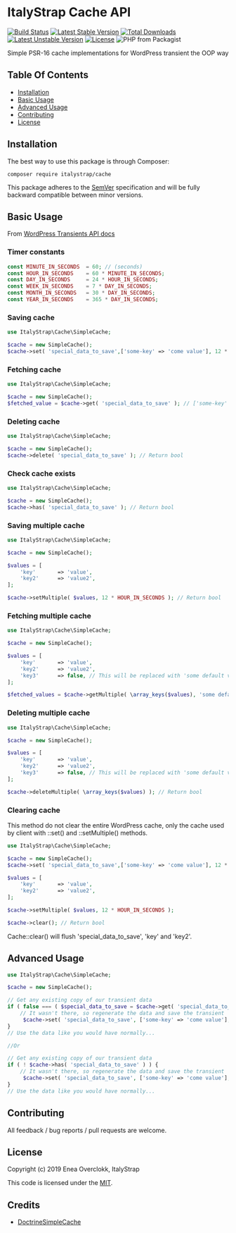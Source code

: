 # ItalyStrap Cache API

[![Build Status](https://travis-ci.org/ItalyStrap/cache.svg?branch=master)](https://travis-ci.org/ItalyStrap/cache)
[![Latest Stable Version](https://img.shields.io/packagist/v/italystrap/cache.svg)](https://packagist.org/packages/italystrap/cache)
[![Total Downloads](https://img.shields.io/packagist/dt/italystrap/cache.svg)](https://packagist.org/packages/italystrap/cache)
[![Latest Unstable Version](https://img.shields.io/packagist/vpre/italystrap/cache.svg)](https://packagist.org/packages/italystrap/cache)
[![License](https://img.shields.io/packagist/l/italystrap/cache.svg)](https://packagist.org/packages/italystrap/cache)
![PHP from Packagist](https://img.shields.io/packagist/php-v/italystrap/cache)

Simple PSR-16 cache implementations for WordPress transient the OOP way

## Table Of Contents

* [Installation](#installation)
* [Basic Usage](#basic-usage)
* [Advanced Usage](#advanced-usage)
* [Contributing](#contributing)
* [License](#license)

## Installation

The best way to use this package is through Composer:

```CMD
composer require italystrap/cache
```
This package adheres to the [SemVer](http://semver.org/) specification and will be fully backward compatible between minor versions.

## Basic Usage

From [WordPress Transients API docs](https://codex.wordpress.org/Transients_API)

### Timer constants

```php
const MINUTE_IN_SECONDS  = 60; // (seconds)
const HOUR_IN_SECONDS    = 60 * MINUTE_IN_SECONDS;
const DAY_IN_SECONDS     = 24 * HOUR_IN_SECONDS;
const WEEK_IN_SECONDS    = 7 * DAY_IN_SECONDS;
const MONTH_IN_SECONDS   = 30 * DAY_IN_SECONDS;
const YEAR_IN_SECONDS    = 365 * DAY_IN_SECONDS;
```

### Saving cache

```php
use ItalyStrap\Cache\SimpleCache;

$cache = new SimpleCache();
$cache->set( 'special_data_to_save',['some-key' => 'come value'], 12 * HOUR_IN_SECONDS ); // Return bool
```

### Fetching cache

```php
use ItalyStrap\Cache\SimpleCache;

$cache = new SimpleCache();
$fetched_value = $cache->get( 'special_data_to_save' ); // ['some-key' => 'come value']
```

### Deleting cache

```php
use ItalyStrap\Cache\SimpleCache;

$cache = new SimpleCache();
$cache->delete( 'special_data_to_save' ); // Return bool
```

### Check cache exists

```php
use ItalyStrap\Cache\SimpleCache;

$cache = new SimpleCache();
$cache->has( 'special_data_to_save' ); // Return bool
```

### Saving multiple cache

```php
use ItalyStrap\Cache\SimpleCache;

$cache = new SimpleCache();

$values = [
    'key'       => 'value',
    'key2'      => 'value2',
];

$cache->setMultiple( $values, 12 * HOUR_IN_SECONDS ); // Return bool
```

### Fetching multiple cache

```php
use ItalyStrap\Cache\SimpleCache;

$cache = new SimpleCache();

$values = [
    'key'       => 'value',
    'key2'      => 'value2',
    'key3'      => false, // This will be replaced with 'some default value'
];

$fetched_values = $cache->getMultiple( \array_keys($values), 'some default value' ); // Return values
```

### Deleting multiple cache

```php
use ItalyStrap\Cache\SimpleCache;

$cache = new SimpleCache();

$values = [
    'key'       => 'value',
    'key2'      => 'value2',
    'key3'      => false, // This will be replaced with 'some default value'
];

$cache->deleteMultiple( \array_keys($values) ); // Return bool
```

### Clearing cache

This method do not clear the entire WordPress cache, only the cache used by client with
::set() and ::setMultiple() methods.

```php
use ItalyStrap\Cache\SimpleCache;

$cache = new SimpleCache();
$cache->set( 'special_data_to_save',['some-key' => 'come value'], 12 * HOUR_IN_SECONDS );

$values = [
    'key'       => 'value',
    'key2'      => 'value2',
];

$cache->setMultiple( $values, 12 * HOUR_IN_SECONDS );

$cache->clear(); // Return bool
```

Cache::clear() will flush 'special_data_to_save', 'key' and 'key2'.

## Advanced Usage

```php
use ItalyStrap\Cache\SimpleCache;

$cache = new SimpleCache();

// Get any existing copy of our transient data
if ( false === ( $special_data_to_save = $cache->get( 'special_data_to_save' ) ) ) {
    // It wasn't there, so regenerate the data and save the transient
     $cache->set( 'special_data_to_save', ['some-key' => 'come value'], 12 * HOUR_IN_SECONDS );
}
// Use the data like you would have normally...

//Or

// Get any existing copy of our transient data
if ( ! $cache->has( 'special_data_to_save' ) ) {
    // It wasn't there, so regenerate the data and save the transient
     $cache->set( 'special_data_to_save', ['some-key' => 'come value'], 12 * HOUR_IN_SECONDS );
}
// Use the data like you would have normally...
```

## Contributing

All feedback / bug reports / pull requests are welcome.

## License

Copyright (c) 2019 Enea Overclokk, ItalyStrap

This code is licensed under the [MIT](LICENSE).

## Credits

* [DoctrineSimpleCache](https://github.com/Roave/DoctrineSimpleCache)